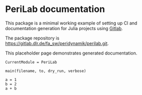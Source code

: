 # PeriLab documentation

This package is a minimal working example of setting up CI and documentation generation for Julia projects using [Gitlab](https://gitlab.com/).

The package repository is <https://gitlab.dlr.de/fa_sw/peridynamik/perilab.git>.

This placeholder page demonstrates generated documentation.

```@meta
CurrentModule = PeriLab
```

```@docs
main(filename, to, dry_run, verbose)
```

```@example
a = 1
b = 2
a + b
```